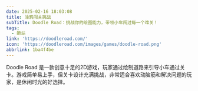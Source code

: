 ```yaml
---
date: 2025-02-16 18:03:08
title: 涂鸦闯关挑战
subTitle: Doodle Road：挑战你的绘图能力，带领小车闯过每一个难关！
tags:
  - 酷站
link: 'https://doodleroad.com/'
icon: 'https://doodleroad.com/images/games/doodle-road.png'
abbrlink: 1ba4f4be
---
```


Doodle Road 是一款创意十足的2D游戏，玩家通过绘制道路来引导小车通过关卡。游戏简单易上手，但关卡设计充满挑战，非常适合喜欢动脑筋和解决问题的玩家，是休闲时光的好选择。